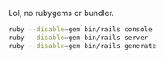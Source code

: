 Lol, no rubygems or bundler.

```bash
ruby --disable=gem bin/rails console
ruby --disable=gem bin/rails server
ruby --disable=gem bin/rails generate
```
